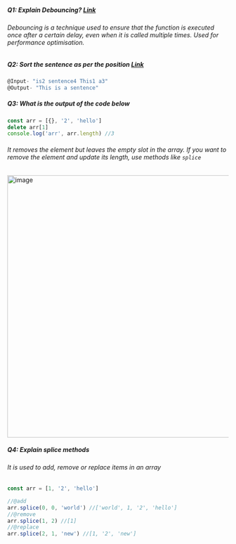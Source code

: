 ##### Q1: Explain Debouncing? [Link](https://codesandbox.io/p/sandbox/debouncing-js-4nqknj?file=%2Fsrc%2Findex.html)

###### Debouncing is a technique used to ensure that the function is executed once after a certain delay, even when it is called multiple times. Used for performance optimisation.


##### Q2: Sort the sentence as per the position [Link](https://codesandbox.io/p/sandbox/sort-as-per-sentence-t2j39w?file=%2Fsrc%2Findex.mjs)
```js
@Input- "is2 sentence4 This1 a3"
@Output- "This is a sentence"
```

##### Q3: What is the output of the code below
```js
const arr = [{}, '2', 'hello']
delete arr[1]
console.log('arr', arr.length) //3
```

###### It removes the element but leaves the empty slot in the array. If you want to remove the element and update its length, use methods like `splice`
<img width="597" alt="image" src="https://github.com/dbnaveen/JavaScript-Questions-2024/assets/15210898/8bcfce18-7736-4718-8690-f31e93567eb9">

##### Q4: Explain splice methods
###### It is used to add, remove or replace items in an array
```js
const arr = [1, '2', 'hello']

//@add 
arr.splice(0, 0, 'world') //['world', 1, '2', 'hello']
//@remove
arr.splice(1, 2) //[1]
//@replace
arr.splice(2, 1, 'new') //[1, '2', 'new']
```
